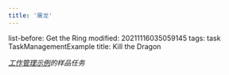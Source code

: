 ```yaml
---
title: '屠龙'
---
```


list-before: Get the Ring
modified: 20211116035059145
tags: task TaskManagementExample
title: Kill the Dragon

_[工作管理示例](TaskManagementExample)的样品任务_
